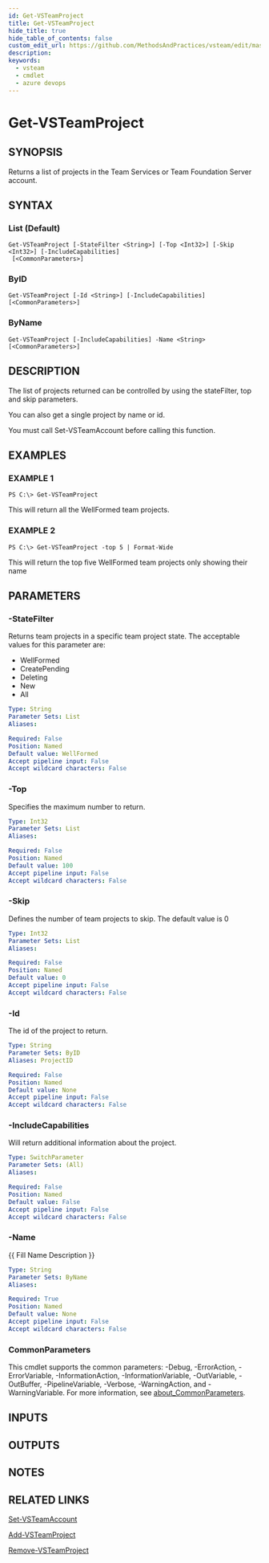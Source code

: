 ```yaml
---
id: Get-VSTeamProject
title: Get-VSTeamProject
hide_title: true
hide_table_of_contents: false
custom_edit_url: https://github.com/MethodsAndPractices/vsteam/edit/master/.docs/Get-VSTeamProject.md
description: 
keywords:
  - vsteam
  - cmdlet
  - azure devops
---
```


# Get-VSTeamProject

## SYNOPSIS
Returns a list of projects in the Team Services or Team Foundation Server account.

## SYNTAX

### List (Default)
```
Get-VSTeamProject [-StateFilter <String>] [-Top <Int32>] [-Skip <Int32>] [-IncludeCapabilities]
 [<CommonParameters>]
```

### ByID
```
Get-VSTeamProject [-Id <String>] [-IncludeCapabilities] [<CommonParameters>]
```

### ByName
```
Get-VSTeamProject [-IncludeCapabilities] -Name <String> [<CommonParameters>]
```

## DESCRIPTION
The list of projects returned can be controlled by using the stateFilter, top and skip parameters.

You can also get a single project by name or id.

You must call Set-VSTeamAccount before calling this function.

## EXAMPLES

### EXAMPLE 1
```
PS C:\> Get-VSTeamProject
```

This will return all the WellFormed team projects.

### EXAMPLE 2
```
PS C:\> Get-VSTeamProject -top 5 | Format-Wide
```

This will return the top five WellFormed team projects only showing their name

## PARAMETERS

### -StateFilter
Returns team projects in a specific team project state. 
The acceptable values for this parameter are:

- WellFormed
- CreatePending
- Deleting
- New
- All

```yaml
Type: String
Parameter Sets: List
Aliases:

Required: False
Position: Named
Default value: WellFormed
Accept pipeline input: False
Accept wildcard characters: False
```

### -Top
Specifies the maximum number to return.

```yaml
Type: Int32
Parameter Sets: List
Aliases:

Required: False
Position: Named
Default value: 100
Accept pipeline input: False
Accept wildcard characters: False
```

### -Skip
Defines the number of team projects to skip.
The default value is 0

```yaml
Type: Int32
Parameter Sets: List
Aliases:

Required: False
Position: Named
Default value: 0
Accept pipeline input: False
Accept wildcard characters: False
```

### -Id
The id of the project to return.

```yaml
Type: String
Parameter Sets: ByID
Aliases: ProjectID

Required: False
Position: Named
Default value: None
Accept pipeline input: False
Accept wildcard characters: False
```

### -IncludeCapabilities
Will return additional information about the project.

```yaml
Type: SwitchParameter
Parameter Sets: (All)
Aliases:

Required: False
Position: Named
Default value: False
Accept pipeline input: False
Accept wildcard characters: False
```

### -Name
{{ Fill Name Description }}

```yaml
Type: String
Parameter Sets: ByName
Aliases:

Required: True
Position: Named
Default value: None
Accept pipeline input: False
Accept wildcard characters: False
```

### CommonParameters
This cmdlet supports the common parameters: -Debug, -ErrorAction, -ErrorVariable, -InformationAction, -InformationVariable, -OutVariable, -OutBuffer, -PipelineVariable, -Verbose, -WarningAction, and -WarningVariable. For more information, see [about_CommonParameters](http://go.microsoft.com/fwlink/?LinkID=113216).

## INPUTS

## OUTPUTS

## NOTES

## RELATED LINKS

[Set-VSTeamAccount]()

[Add-VSTeamProject]()

[Remove-VSTeamProject]()


